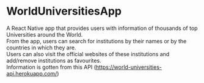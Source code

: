 # WorldUniversitiesApp
A React Native app that provides users with information of thousands of top Universities around the World.  \
From the app, users can search for institutions by their names or by the countries in which they are.  \
Users can also visit the official websites of these institutions and add/remove institutions as favourites.  \
Information is gotten from this API (https://world-universities-api.herokuapp.com/)
